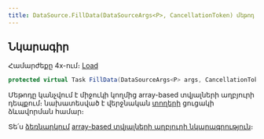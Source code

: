 ```yaml
---
title: DataSource.FillData(DataSourceArgs<P>, CancellationToken) մեթոդ
---
```


## Նկարագիր

Համարժեքը 4x-ում։ [Load](https://armsoft.github.io/as4x-docs/HTM/ProgrGuide/ScriptProcs/Load.html)

```c#
protected virtual Task FillData(DataSourceArgs<P> args, CancellationToken stoppingToken)
```

Մեթոդը կանչվում է միջուկի կողմից array-based տվյալների աղբյուրի դեպքում։
նախատեսված է վերջնական [տողերի](Rows.md) ցուցակի ձևավորման համար։

Տե՛ս [ձեռնարկում](../ds_guide.md) [array-based տվյալների աղբյուրի նկարագրություն](ds_guide.md#array-based-տվյալների-աղբյուրի-նկարագրման-ձեռնարկ)։
